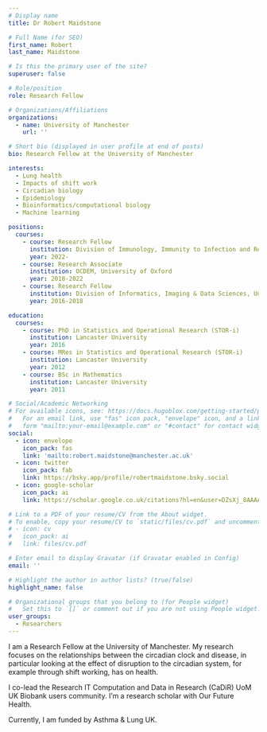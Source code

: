 ```yaml
---
# Display name
title: Dr Robert Maidstone

# Full Name (for SEO)
first_name: Robert
last_name: Maidstone

# Is this the primary user of the site?
superuser: false

# Role/position
role: Research Fellow

# Organizations/Affiliations
organizations:
  - name: University of Manchester
    url: ''

# Short bio (displayed in user profile at end of posts)
bio: Research Fellow at the University of Manchester

interests:
  - Lung health
  - Impacts of shift work
  - Circadian biology
  - Epidemiology
  - Bioinformatics/computational biology
  - Machine learning

positions:
  courses:
    - course: Research Fellow
      institution: Division of Immunology, Immunity to Infection and Respiratory Medicine, Division of University of Manchester
      year: 2022-
    - course: Research Associate
      institution: OCDEM, University of Oxford
      year: 2018-2022
    - course: Research Fellow
      institution: Division of Informatics, Imaging & Data Sciences, University of Manchester
      year: 2016-2018

education:
  courses:
    - course: PhD in Statistics and Operational Research (STOR-i)
      institution: Lancaster University
      year: 2016
    - course: MRes in Statistics and Operational Research (STOR-i)
      institution: Lancaster University
      year: 2012
    - course: BSc in Mathematics
      institution: Lancaster University
      year: 2011

# Social/Academic Networking
# For available icons, see: https://docs.hugoblox.com/getting-started/page-builder/#icons
#   For an email link, use "fas" icon pack, "envelope" icon, and a link in the
#   form "mailto:your-email@example.com" or "#contact" for contact widget.
social:
  - icon: envelope
    icon_pack: fas
    link: 'mailto:robert.maidstone@manchester.ac.uk'
  - icon: twitter
    icon_pack: fab
    link: https://bsky.app/profile/robertmaidstone.bsky.social
  - icon: google-scholar
    icon_pack: ai
    link: https://scholar.google.co.uk/citations?hl=en&user=DZsXj_8AAAAJ

# Link to a PDF of your resume/CV from the About widget.
# To enable, copy your resume/CV to `static/files/cv.pdf` and uncomment the lines below.
# - icon: cv
#   icon_pack: ai
#   link: files/cv.pdf

# Enter email to display Gravatar (if Gravatar enabled in Config)
email: ''

# Highlight the author in author lists? (true/false)
highlight_name: false

# Organizational groups that you belong to (for People widget)
#   Set this to `[]` or comment out if you are not using People widget.
user_groups:
  - Researchers
---
```


I am a Research Fellow at the University of Manchester. My research focuses on the relationships between the circadian clock and disease, in particular looking at the effect of disruption to the circadian system, for example through shift working, has on health.

I co-lead the Research IT Computation and Data in Research (CaDiR) UoM UK Biobank users community. I’m a research scholar with Our Future Health.

Currently, I am funded by Asthma & Lung UK.


